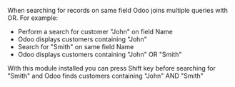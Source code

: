 When searching for records on same field Odoo joins multiple queries
with OR. For example:

- Perform a search for customer "John" on field Name
- Odoo displays customers containing "John"
- Search for "Smith" on same field Name
- Odoo displays customers containing "John" OR "Smith"

With this module installed you can press Shift key before searching for
"Smith" and Odoo finds customers containing "John" AND "Smith"
